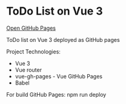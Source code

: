 # ToDo List on Vue 3
[Open GitHub Pages](http://smeshchankin.github.io/vue-todo)

ToDo list on Vue 3 deployed as GitHub pages

Project Technologies:
* Vue 3
* Vue router
* vue-gh-pages - Vue GitHub Pages
* Babel

For build GitHub Pages: npm run deploy